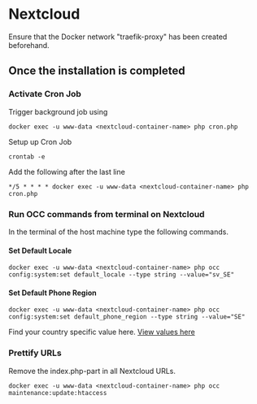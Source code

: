 # Nextcloud

Ensure that the Docker network "traefik-proxy" has been created beforehand.

## Once the installation is completed

### Activate Cron Job

Trigger background job using
```shell
docker exec -u www-data <nextcloud-container-name> php cron.php
```

Setup up Cron Job
```shell
crontab -e
```

Add the following after the last line
```shell
*/5 * * * * docker exec -u www-data <nextcloud-container-name> php cron.php
```

  
### Run OCC commands from terminal on Nextcloud

In the terminal of the host machine type the following commands.

#### Set Default Locale

```shell
docker exec -u www-data <nextcloud-container-name> php occ config:system:set default_locale --type string --value="sv_SE"
```

#### Set Default Phone Region

```shell
docker exec -u www-data <nextcloud-container-name> php occ config:system:set default_phone_region --type string --value="SE"
```

Find your country specific value here. [View values here](https://en.wikipedia.org/wiki/SO_3166-1_alpha-2#Officially_assigned_code_elements)

### Prettify URLs

Remove the index.php-part in all Nextcloud URLs.
```shell
docker exec -u www-data <nextcloud-container-name> php occ maintenance:update:htaccess
```